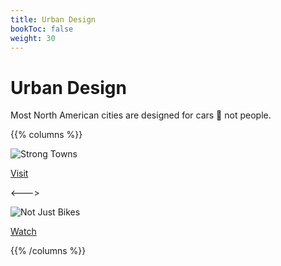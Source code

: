 ```yaml
---
title: Urban Design
bookToc: false
weight: 30
---
```


# Urban Design

Most North American cities are designed for cars 🚗 not people.

{{% columns %}}

![Strong Towns](StrongTowns.png)

[Visit](https://www.strongtowns.org/)

<--->

![Not Just Bikes](NotJustBikes.jpg)

[Watch](https://www.youtube.com/c/NotJustBikes)

{{% /columns %}}

